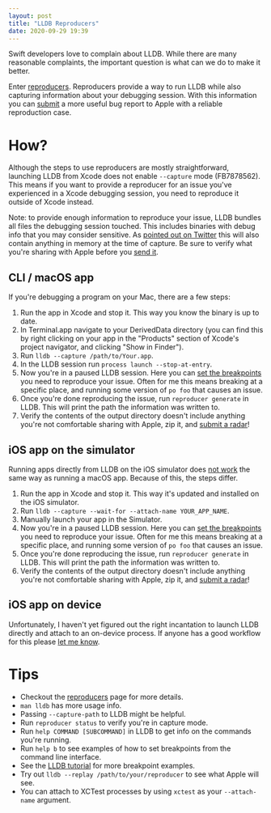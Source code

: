 ```yaml
---
layout: post
title: "LLDB Reproducers"
date: 2020-09-29 19:39
---
```


Swift developers love to complain about LLDB. While there are many
reasonable complaints, the important question is what can we do to make
it better.

Enter [reproducers][reproducers]. Reproducers provide a way to run LLDB
while also capturing information about your debugging session. With this
information you can [submit][radar] a more useful bug report to Apple
with a reliable reproduction case.

# How?

Although the steps to use reproducers are mostly straightforward,
launching LLDB from Xcode does not enable `--capture` mode (FB7878562).
This means if you want to provide a reproducer for an issue you've
experienced in a Xcode debugging session, you need to reproduce it
outside of Xcode instead.

Note: to provide enough information to reproduce your issue, LLDB
bundles all files the debugging session touched. This includes binaries
with debug info that you may consider sensitive. As [pointed out on
Twitter](https://twitter.com/johannesweiss/status/1311350073767362565)
this will also contain anything in memory at the time of capture. Be
sure to verify what you're sharing with Apple before you [send
it][radar].

## CLI / macOS app

If you're debugging a program on your Mac, there are a few steps:

1. Run the app in Xcode and stop it. This way you know the binary is up
   to date.
2. In Terminal.app navigate to your DerivedData directory (you can find
   this by right clicking on your app in the "Products" section of
   Xcode's project navigator, and clicking "Show in Finder").
3. Run `lldb --capture /path/to/Your.app`.
4. In the LLDB session run `process launch --stop-at-entry`.
5. Now you're in a paused LLDB session. Here you can [set the
   breakpoints][breakpoints] you need to reproduce your issue. Often for
   me this means breaking at a specific place, and running some version
   of `po foo` that causes an issue.
6. Once you're done reproducing the issue, run `reproducer generate` in
   LLDB. This will print the path the information was written to.
7. Verify the contents of the output directory doesn't include anything
   you're not comfortable sharing with Apple, zip it, and [submit a
   radar][radar]!

## iOS app on the simulator

Running apps directly from LLDB on the iOS simulator does [not
work](https://forums.swift.org/t/using-lldb-with-ios-simulator-from-cli/33990/6)
the same way as running a macOS app. Because of this, the steps differ.

1. Run the app in Xcode and stop it. This way it's updated and installed
   on the iOS simulator.
2. Run `lldb --capture --wait-for --attach-name YOUR_APP_NAME`.
3. Manually launch your app in the Simulator.
4. Now you're in a paused LLDB session. Here you can [set the
   breakpoints][breakpoints] you need to reproduce your issue. Often for
   me this means breaking at a specific place, and running some version
   of `po foo` that causes an issue.
5. Once you're done reproducing the issue, run `reproducer generate` in
   LLDB. This will print the path the information was written to.
6. Verify the contents of the output directory doesn't include anything
   you're not comfortable sharing with Apple, zip it, and [submit a
   radar][radar]!

## iOS app on device

Unfortunately, I haven't yet figured out the right incantation to launch
LLDB directly and attach to an on-device process. If anyone has a good
workflow for this please [let me know](https://twitter.com/SmileyKeith).

# Tips

- Checkout the [reproducers][reproducers] page for more details.
- `man lldb` has more usage info.
- Passing `--capture-path` to LLDB might be helpful.
- Run `reproducer status` to verify you're in capture mode.
- Run `help COMMAND [SUBCOMMAND]` in LLDB to get info on the commands
  you're running.
- Run `help b` to see examples of how to set breakpoints from the
  command line interface.
- See the [LLDB tutorial][breakpoints] for more breakpoint examples.
- Try out `lldb --replay /path/to/your/reproducer` to see what Apple
  will see.
- You can attach to XCTest processes by using `xctest` as your
  `--attach-name` argument.

[breakpoints]: https://lldb.llvm.org/use/tutorial.html#setting-breakpoints
[radar]: https://feedbackassistant.apple.com
[reproducers]: https://lldb.llvm.org/resources/reproducers.html
